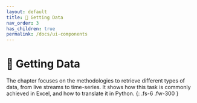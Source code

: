 ```yaml
---
layout: default
title: 🎏 Getting Data
nav_order: 3
has_children: true
permalink: /docs/ui-components
---
```


# 🎏 Getting Data

The chapter focuses on the methodologies to retrieve different types of data, from live streams to time-series. It shows how this task is commonly achieved in Excel, and how to translate it in Python. 
{: .fs-6 .fw-300 }